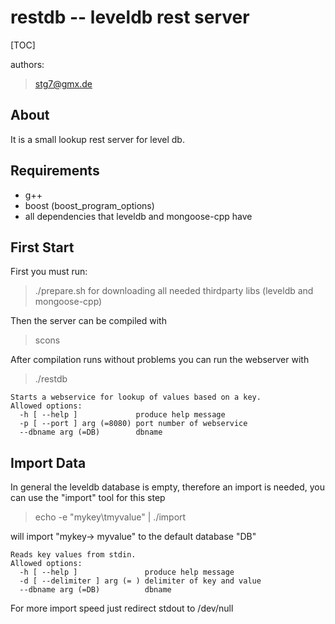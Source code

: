 restdb -- leveldb rest server
==============
[TOC]

authors:
> stg7@gmx.de

About
-----
It is a small lookup rest server for level db.

Requirements
------------
* g++
* boost (boost_program_options)
* all dependencies that leveldb and mongoose-cpp have

First Start
-----------
First you must run:
> ./prepare.sh
for downloading all needed thirdparty libs (leveldb and mongoose-cpp)

Then the server can be compiled with
> scons

After compilation runs without problems you can run the webserver with
> ./restdb

```
Starts a webservice for lookup of values based on a key.
Allowed options:
  -h [ --help ]             produce help message
  -p [ --port ] arg (=8080) port number of webservice
  --dbname arg (=DB)        dbname
```

Import Data
-----------
In general the leveldb database is empty, therefore an import is needed, you can use the "import" tool for this step
> echo -e "mykey\tmyvalue" | ./import

will import "mykey-> myvalue" to the default database "DB"

```
Reads key values from stdin.
Allowed options:
  -h [ --help ]               produce help message
  -d [ --delimiter ] arg (= ) delimiter of key and value
  --dbname arg (=DB)          dbname
```

For more import speed just redirect stdout to /dev/null
